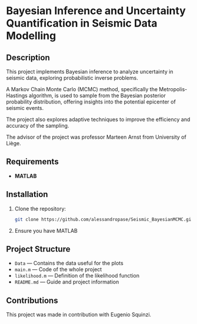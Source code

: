 
# Bayesian Inference and Uncertainty Quantification in Seismic Data Modelling
## Description
This project implements Bayesian inference to analyze uncertainty in seismic data, exploring probabilistic inverse problems. 

A Markov Chain Monte Carlo (MCMC) method, specifically the Metropolis-Hastings algorithm, is used to sample from the Bayesian posterior probability distribution, offering insights into the potential epicenter of seismic events.

The project also explores adaptive techniques to improve the efficiency and accuracy of the sampling.

The advisor of the project was professor Marteen Arnst from University of Liège.

## Requirements
- **MATLAB**

## Installation
1. Clone the repository:
   ```bash
   git clone https://github.com/alessandropase/Seismic_BayesianMCMC.git
   ```
2. Ensure you have MATLAB 

## Project Structure
- `Data` — Contains the data useful for the plots 
- `main.m` — Code of the whole project
- `likelihood.m` — Definition of the likelihood function
- `README.md` — Guide and project information

## Contributions
This project was made in contribution with Eugenio Squinzi.